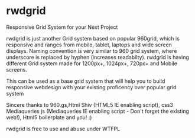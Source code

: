 # rwdgrid
Responsive Grid System for your Next Project

rwdgrid is just another Grid system based on popular 960grid, which is responsive and ranges from mobile, tablet, laptops and 
wide screen displays. Naming convention is very similar to 960 grid system, where underscore is replaced by hyphen (increases readabilty).
rwdgrid is having different Grid system made for 1200px+, 1024px+, 720px+ and Mobile screens. 

This can be used as a base grid system that will help you to build responsive webdesign with your existing proficency over popular grid system

Sincere thanks to 960.gs,Html Shiv (HTML5 IE enabling script),
css3 Mediaqueries js (Mediaqueries IE enabling script - Don't forget the existing web!),
Html5 boilerplate and you! :)

rwdgrid is free to use and abuse under WTFPL


